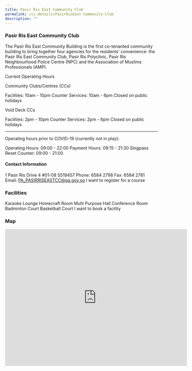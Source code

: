 ```yaml
---
title: Pasir Ris East Community Club
permalink: /cc-details/PasirRisEast-Community-Club
description: ""
---
```

### Pasir Ris East Community Club

The Pasir Ris East Community Building is the first co-tenanted community building to bring together four agencies for the residents’ convenience: the Pasir Ris East Community Club, Pasir Ris Polyclinic, Pasir Ris Neighbourhood Police Centre (NPC) and the Association of Muslims Professionals (AMP).

Current Operating Hours

Community Clubs/Centres (CCs)

Facilities: 10am - 10pm
Counter Services: 10am - 6pm
Closed on public holidays

Void Deck CCs

Facilities: 2pm - 10pm
Counter Services: 2pm - 6pm
Closed on public holidays

-------

Operating hours prior to COVID-19 (currently not in play):

Operating Hours: 09:00 - 22:00
Payment Hours: 09:15 - 21:30
Singpass Reset Counter: 09:00 - 21:00




#### Contact Information
1 Pasir Ris Drive 4 #01-08 S519457
Phone: 6584 2798
Fax: 6584 2781
Email: PA_PASIRRISEASTCC@pa.gov.sg
I want to register for a course

### Facilities
Karaoke Lounge
Homecraft Room
Multi Purpose Hall
Conference Room
Badminton Court
Basketball Court
I want to book a facility

### Map
<iframe src="https://www.google.com/maps/embed?pb=!1m18!1m12!1m3!1d3988.68021567077!2d103.95726051533097!3d1.3685557618948794!2m3!1f0!2f0!3f0!3m2!1i1024!2i768!4f13.1!3m3!1m2!1s0x31da3daca29aa089%3A0xbb0a2c7cdfdee1e7!2s1%20Pasir%20Ris%20Drive%204%2C%20Singapore%20519457!5e0!3m2!1sen!2ssg!4v1661235103958!5m2!1sen!2ssg" width="600" height="450" style="border:0;" allowfullscreen="" loading="lazy"></iframe>